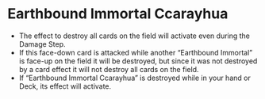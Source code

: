 # Earthbound Immortal Ccarayhua

*   The effect to destroy all cards on the field will activate even during the Damage Step.
*   If this face-down card is attacked while another “Earthbound Immortal” is face-up on the field it will be destroyed, but since it was not destroyed by a card effect it will not destroy all cards on the field.
*   If “Earthbound Immortal Ccarayhua” is destroyed while in your hand or Deck, its effect will activate.
